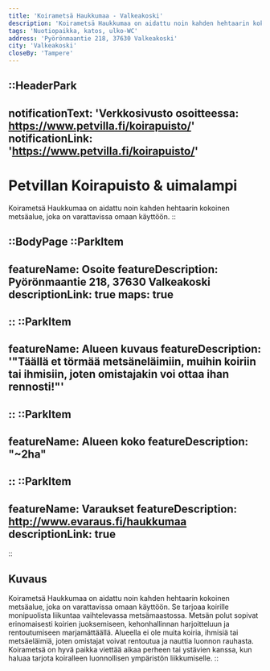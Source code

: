 ```yaml
---
title: 'Koirametsä Haukkumaa - Valkeakoski'
description: 'Koirametsä Haukkumaa on aidattu noin kahden hehtaarin kokoinen metsäalue, joka on varattavissa omaan käyttöön.'
tags: 'Nuotiopaikka, katos, ulko-WC'
address: 'Pyörönmaantie 218, 37630 Valkeakoski'
city: 'Valkeakoski'
closeBy: 'Tampere'
---
```


::HeaderPark
---
notificationText: 'Verkkosivusto osoitteessa: https://www.petvilla.fi/koirapuisto/'
notificationLink: 'https://www.petvilla.fi/koirapuisto/'
---
# Petvillan Koirapuisto & uimalampi
Koirametsä Haukkumaa on aidattu noin kahden hehtaarin kokoinen metsäalue, joka on varattavissa omaan käyttöön.
::

::BodyPage
::ParkItem
---
featureName: Osoite
featureDescription: Pyörönmaantie 218, 37630 Valkeakoski
descriptionLink: true
maps: true
---
::
::ParkItem
---
featureName: Alueen kuvaus
featureDescription: '"Täällä et törmää metsäneläimiin, muihin koiriin tai ihmisiin, joten omistajakin voi ottaa ihan rennosti!"'
---
::
::ParkItem
---
featureName: Alueen koko
featureDescription: "~2ha"
---
::
::ParkItem
---
featureName: Varaukset
featureDescription: http://www.evaraus.fi/haukkumaa
descriptionLink: true
---
::
## Kuvaus
Koirametsä Haukkumaa on aidattu noin kahden hehtaarin kokoinen metsäalue, joka on varattavissa omaan käyttöön. Se tarjoaa koirille monipuolista liikuntaa vaihtelevassa metsämaastossa. Metsän polut sopivat erinomaisesti koirien juoksemiseen, kehonhallinnan harjoitteluun ja rentoutumiseen marjamättäällä. Alueella ei ole muita koiria, ihmisiä tai metsäeläimiä, joten omistajat voivat rentoutua ja nauttia luonnon rauhasta. Koirametsä on hyvä paikka viettää aikaa perheen tai ystävien kanssa, kun haluaa tarjota koiralleen luonnollisen ympäristön liikkumiselle.
::